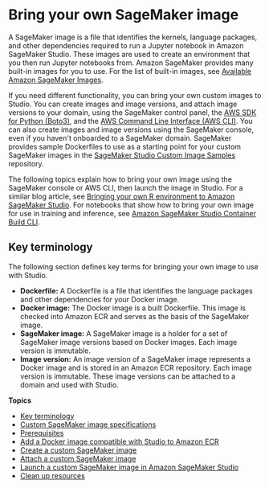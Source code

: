# Bring your own SageMaker image<a name="studio-byoi"></a>

A SageMaker image is a file that identifies the kernels, language packages, and other dependencies required to run a Jupyter notebook in Amazon SageMaker Studio\. These images are used to create an environment that you then run Jupyter notebooks from\. Amazon SageMaker provides many built\-in images for you to use\. For the list of built\-in images, see [Available Amazon SageMaker Images](notebooks-available-images.md)\.

If you need different functionality, you can bring your own custom images to Studio\. You can create images and image versions, and attach image versions to your domain, using the SageMaker control panel, the [AWS SDK for Python \(Boto3\)](https://boto3.amazonaws.com/v1/documentation/api/latest/reference/services/sagemaker.html), and the [AWS Command Line Interface \(AWS CLI\)](https://docs.aws.amazon.com/cli/latest/reference/sagemaker/)\. You can also create images and image versions using the SageMaker console, even if you haven't onboarded to a SageMaker domain\. SageMaker provides sample Dockerfiles to use as a starting point for your custom SageMaker images in the [SageMaker Studio Custom Image Samples](https://github.com/aws-samples/sagemaker-studio-custom-image-samples/) repository\.

The following topics explain how to bring your own image using the SageMaker console or AWS CLI, then launch the image in Studio\. For a similar blog article, see [Bringing your own R environment to Amazon SageMaker Studio](http://aws.amazon.com/blogs/machine-learning/bringing-your-own-r-environment-to-amazon-sagemaker-studio/)\. For notebooks that show how to bring your own image for use in training and inference, see [Amazon SageMaker Studio Container Build CLI](https://github.com/aws/amazon-sagemaker-examples/tree/main/aws_sagemaker_studio/sagemaker_studio_image_build)\.

## Key terminology<a name="studio-byoi-basics"></a>

The following section defines key terms for bringing your own image to use with Studio\.
+ **Dockerfile:** A Dockerfile is a file that identifies the language packages and other dependencies for your Docker image\.
+ **Docker image:** The Docker image is a built Dockerfile\. This image is checked into Amazon ECR and serves as the basis of the SageMaker image\.
+ **SageMaker image:** A SageMaker image is a holder for a set of SageMaker image versions based on Docker images\. Each image version is immutable\.
+ **Image version:** An image version of a SageMaker image represents a Docker image and is stored in an Amazon ECR repository\. Each image version is immutable\. These image versions can be attached to a domain and used with Studio\.

**Topics**
+ [Key terminology](#studio-byoi-basics)
+ [Custom SageMaker image specifications](studio-byoi-specs.md)
+ [Prerequisites](studio-byoi-prereq.md)
+ [Add a Docker image compatible with Studio to Amazon ECR](studio-byoi-sdk-add-container-image.md)
+ [Create a custom SageMaker image](studio-byoi-create.md)
+ [Attach a custom SageMaker image](studio-byoi-attach.md)
+ [Launch a custom SageMaker image in Amazon SageMaker Studio](studio-byoi-launch.md)
+ [Clean up resources](studio-byoi-cleanup.md)